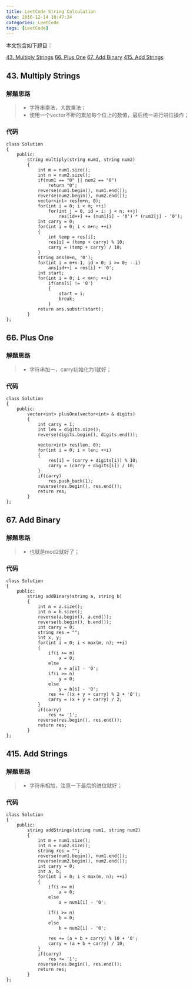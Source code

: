 ```yaml
---
title: LeetCode String Calculation
date: 2016-12-14 10:47:34
categories: LeetCode
tags: [LeetCode]
---
```



本文包含如下题目：

[43. Multiply Strings][1]
[66. Plus One][2]
[67. Add Binary][3]
[415. Add Strings][4]

<!--more-->

## 43. Multiply Strings

### 解题思路
> * 字符串乘法，大数乘法；
> * 使用一个vector<int>不断的累加每个位上的数值，最后统一进行进位操作；

### 代码
```
class Solution
{
    public:
        string multiply(string num1, string num2)
        {
            int m = num1.size();
            int n = num2.size();
            if(num1 == "0" || num2 == "0")
                return "0";
            reverse(num1.begin(), num1.end());
            reverse(num2.begin(), num2.end());
            vector<int> res(m+n, 0);
            for(int i = 0; i < m; ++i)
                for(int j = 0, id = i; j < n; ++j)
                    res[id++] += (num1[i] - '0') * (num2[j] - '0');
            int carry = 0;
            for(int i = 0; i < m+n; ++i)
            {
                int temp = res[i];
                res[i] = (temp + carry) % 10;
                carry = (temp + carry) / 10;
            }
            string ans(m+n, '0');
            for(int i = m+n-1, id = 0; i >= 0; --i)
                ans[id++] = res[i] + '0';
            int start;
            for(int i = 0; i < m+n; ++i)
                if(ans[i] != '0')
                {
                    start = i;
                    break;
                }
            return ans.substr(start);
        }
};
```

## 66. Plus One
### 解题思路
> * 字符串加一，carry初始化为1就好；
### 代码
```
class Solution
{
    public:
        vector<int> plusOne(vector<int> & digits)
        {
            int carry = 1;
            int len = digits.size();
            reverse(digits.begin(), digits.end());

            vector<int> res(len, 0);
            for(int i = 0; i < len; ++i)
            {
                res[i] = (carry + digits[i]) % 10;
                carry = (carry + digits[i]) / 10;
            }
            if(carry)
                res.push_back(1);
            reverse(res.begin(), res.end());
            return res;
        }
};
```

## 67. Add Binary
### 解题思路
> * 也就是mod2就好了；

### 代码
```
class Solution
{
    public:
        string addBinary(string a, string b)
        {
            int m = a.size();
            int n = b.size();
            reverse(a.begin(), a.end());
            reverse(b.begin(), b.end());
            int carry = 0;
            string res = "";
            int x, y;
            for(int i = 0; i < max(m, n); ++i)
            {
                if(i >= m)
                    x = 0;
                else
                    x = a[i] - '0';
                if(i >= n)
                    y = 0;
                else
                    y = b[i] - '0';
                res += ((x + y + carry) % 2 + '0');
                carry = (x + y + carry) / 2;
            }
            if(carry)
                res += '1';
            reverse(res.begin(), res.end());
            return res;
        }
};
```

## 415. Add Strings
### 解题思路
> * 字符串相加，注意一下最后的进位就好；

### 代码
```
class Solution
{
    public:
        string addStrings(string num1, string num2)
        {
            int m = num1.size();
            int n = num2.size();
            string res = "";
            reverse(num1.begin(), num1.end());
            reverse(num2.begin(), num2.end());
            int carry = 0;
            int a, b;
            for(int i = 0; i < max(m, n); ++i)
            {
                if(i >= m)
                    a = 0;
                else
                    a = num1[i] - '0';

                if(i >= n)
                    b = 0;
                else
                    b = num2[i] - '0';

                res += (a + b + carry) % 10 + '0';
                carry = (a + b + carry) / 10;
            }
            if(carry)
                res += '1';
            reverse(res.begin(), res.end());
            return res;
        }
};
```


  [1]: https://leetcode.com/problems/multiply-strings/
  [2]: https://leetcode.com/problems/plus-one/
  [3]: https://leetcode.com/problems/add-binary/
  [4]: https://leetcode.com/problems/add-strings/